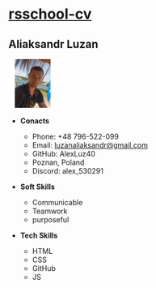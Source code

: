 # [rsschool-cv](https://github.com/AlexLuz40/rsschool-cv.git)

## Aliaksandr Luzan

![my photo](img/android-icon-96x96.png)

- **Conacts**

  - Phone: +48 796-522-099
  - Email: luzanaliaksandr@gmail.com
  - GitHub: AlexLuz40
  - Poznan, Poland
  - Discord: alex_530291

* **Soft Skills**

  - Communicable
  - Teamwork
  - purposeful

* **Tech Skills**
  - HTML
  - CSS
  - GitHub
  - JS
